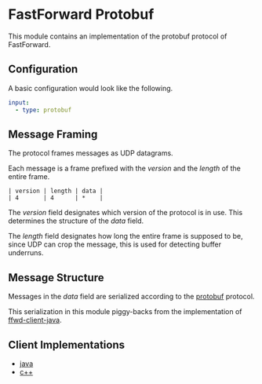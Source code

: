 # FastForward Protobuf

This module contains an implementation of the protobuf protocol of FastForward.

## Configuration

A basic configuration would look like the following.

```yaml
input:
  - type: protobuf
```

## Message Framing

The protocol frames messages as UDP datagrams.

Each message is a frame prefixed with the *version* and the *length* of the
entire frame.

```text
| version | length | data |
| 4       | 4      | *    |
```

The *version* field designates which version of the protocol is in use.
This determines the structure of the *data* field.

The *length* field designates how long the entire frame is supposed to be,
since UDP can crop the message, this is used for detecting buffer underruns.

## Message Structure

Messages in the *data* field are serialized according to the
[protobuf](http://code.google.com/p/protobuf/) protocol.

This serialization in this module piggy-backs from the implementation of
[ffwd-client-java](https://github.com/udoprog/ffwd-client-java).

## Client Implementations

* [java](https://github.com/udoprog/ffwd-java-client)
* [c++](https://github.com/udoprog/libffwd-client)
